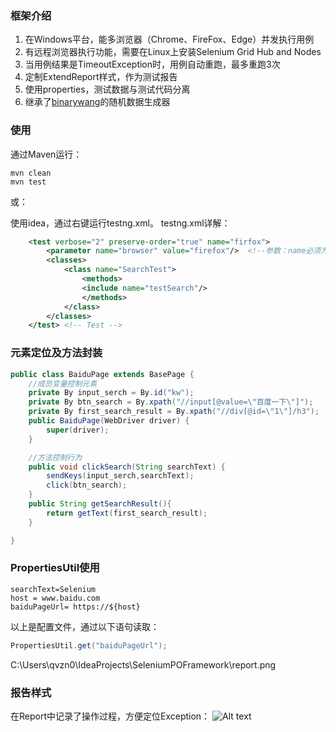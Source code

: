 ### 框架介绍
1. 在Windows平台，能多浏览器（Chrome、FireFox、Edge）并发执行用例
2. 有远程浏览器执行功能，需要在Linux上安装Selenium Grid Hub and Nodes
3. 当用例结果是TimeoutException时，用例自动重跑，最多重跑3次
4. 定制ExtendReport样式，作为测试报告
5. 使用properties，测试数据与测试代码分离
6. 继承了[binarywang](https://github.com/binarywang/java-testdata-generator)的随机数据生成器

### 使用
通过Maven运行：
```
mvn clean
mvn test
```
或：

使用idea，通过右键运行testng.xml。
testng.xml详解：
```xml
    <test verbose="2" preserve-order="true" name="firfox">
        <parameter name="browser" value="firefox"/>  <!--参数：name必须为browser，value有3个可选：chrome,firefox,edge，分别对应不同浏览器-->
        <classes>
            <class name="SearchTest">
                <methods>
                <include name="testSearch"/>
                </methods>
            </class>
        </classes>
    </test> <!-- Test -->
```
### 元素定位及方法封装
```java
public class BaiduPage extends BasePage {
    //成员变量控制元素
    private By input_serch = By.id("kw");
    private By btn_search = By.xpath("//input[@value=\"百度一下\"]");
    private By first_search_result = By.xpath("//div[@id=\"1\"]/h3");
    public BaiduPage(WebDriver driver) {
        super(driver);
    }

    //方法控制行为
    public void clickSearch(String searchText) {
        sendKeys(input_serch,searchText);
        click(btn_search);
    }
    public String getSearchResult(){
        return getText(first_search_result);
    }

}
```
### PropertiesUtil使用
```properties
searchText=Selenium
host = www.baidu.com
baiduPageUrl= https://${host}
```
以上是配置文件，通过以下语句读取：
```java
PropertiesUtil.get("baiduPageUrl");
```
C:\Users\qvzn0\IdeaProjects\SeleniumPOFramework\report.png
### 报告样式
在Report中记录了操作过程，方便定位Exception：
![Alt text](../SeleniumPOFramework/report.png "测试报告")